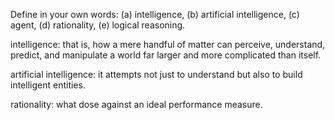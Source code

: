 

Define in your own words: (a) intelligence, (b) artificial intelligence,
(c) agent, (d) rationality, (e) logical reasoning.

intelligence:
that is, how a mere
handful of matter can perceive, understand, predict, and manipulate a world far larger and more complicated than itself.

artificial intelligence:
it attempts not just to understand but also to build intelligent entities.

rationality:
what dose against an ideal performance measure.
